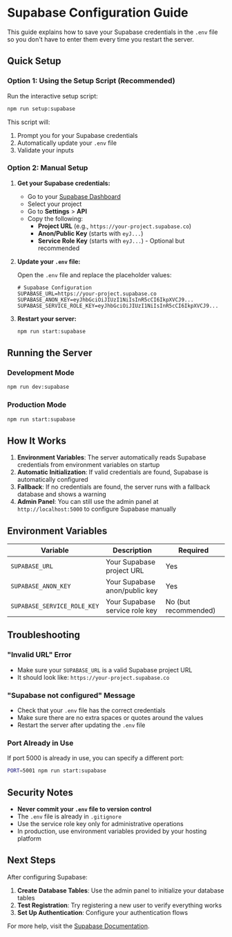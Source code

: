 # Supabase Configuration Guide

This guide explains how to save your Supabase credentials in the `.env` file so you don't have to enter them every time you restart the server.

## Quick Setup

### Option 1: Using the Setup Script (Recommended)

Run the interactive setup script:

```bash
npm run setup:supabase
```

This script will:
1. Prompt you for your Supabase credentials
2. Automatically update your `.env` file
3. Validate your inputs

### Option 2: Manual Setup

1. **Get your Supabase credentials:**
   - Go to your [Supabase Dashboard](https://supabase.com/dashboard)
   - Select your project
   - Go to **Settings** > **API**
   - Copy the following:
     - **Project URL** (e.g., `https://your-project.supabase.co`)
     - **Anon/Public Key** (starts with `eyJ...`)
     - **Service Role Key** (starts with `eyJ...`) - Optional but recommended

2. **Update your `.env` file:**
   
   Open the `.env` file and replace the placeholder values:

   ```env
   # Supabase Configuration
   SUPABASE_URL=https://your-project.supabase.co
   SUPABASE_ANON_KEY=eyJhbGciOiJIUzI1NiIsInR5cCI6IkpXVCJ9...
   SUPABASE_SERVICE_ROLE_KEY=eyJhbGciOiJIUzI1NiIsInR5cCI6IkpXVCJ9...
   ```

3. **Restart your server:**
   
   ```bash
   npm run start:supabase
   ```

## Running the Server

### Development Mode
```bash
npm run dev:supabase
```

### Production Mode
```bash
npm run start:supabase
```

## How It Works

1. **Environment Variables**: The server automatically reads Supabase credentials from environment variables on startup
2. **Automatic Initialization**: If valid credentials are found, Supabase is automatically configured
3. **Fallback**: If no credentials are found, the server runs with a fallback database and shows a warning
4. **Admin Panel**: You can still use the admin panel at `http://localhost:5000` to configure Supabase manually

## Environment Variables

| Variable | Description | Required |
|----------|-------------|----------|
| `SUPABASE_URL` | Your Supabase project URL | Yes |
| `SUPABASE_ANON_KEY` | Your Supabase anon/public key | Yes |
| `SUPABASE_SERVICE_ROLE_KEY` | Your Supabase service role key | No (but recommended) |

## Troubleshooting

### "Invalid URL" Error
- Make sure your `SUPABASE_URL` is a valid Supabase project URL
- It should look like: `https://your-project.supabase.co`

### "Supabase not configured" Message
- Check that your `.env` file has the correct credentials
- Make sure there are no extra spaces or quotes around the values
- Restart the server after updating the `.env` file

### Port Already in Use
If port 5000 is already in use, you can specify a different port:

```bash
PORT=5001 npm run start:supabase
```

## Security Notes

- **Never commit your `.env` file to version control**
- The `.env` file is already in `.gitignore`
- Use the service role key only for administrative operations
- In production, use environment variables provided by your hosting platform

## Next Steps

After configuring Supabase:

1. **Create Database Tables**: Use the admin panel to initialize your database tables
2. **Test Registration**: Try registering a new user to verify everything works
3. **Set Up Authentication**: Configure your authentication flows

For more help, visit the [Supabase Documentation](https://supabase.com/docs).